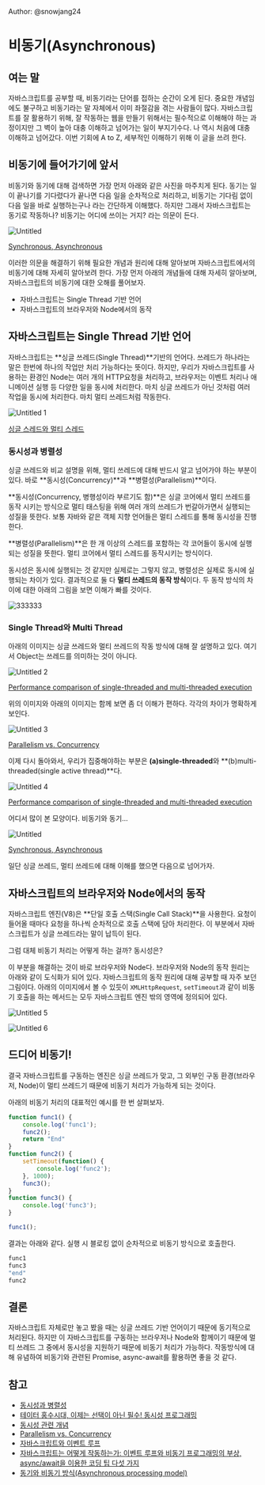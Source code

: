 Author: @snowjang24
# 비동기(Asynchronous)

## 여는 말

자바스크립트를 공부할 때, 비동기라는 단어를 접하는 순간이 오게 된다. 중요한 개념임에도 불구하고 비동기라는 말 자체에서 이미 좌절감을 겪는 사람들이 많다. 자바스크립트를 잘 활용하기 위해, 잘 작동하는 웹을 만들기 위해서는 필수적으로 이해해야 하는 과정이지만 그 벽이 높아 대충 이해하고 넘어가는 일이 부지기수다. 나 역시 처음에 대충 이해하고 넘어갔다. 이번 기회에 A to Z, 세부적인 이해하기 위해 이 글을 쓰려 한다.

## 비동기에 들어가기에 앞서

비동기와 동기에 대해 검색하면 가장 먼저 아래와 같은 사진을 마주치게 된다. 동기는 일이 끝나기를 기다렸다가 끝나면 다음 일을 순차적으로 처리하고, 비동기는 기다림 없이 다음 일을 바로 실행하는구나 라는 간단하게 이해했다. 하지만 그래서 자바스크립트는 동기로 작동하나? 비동기는 어디에 쓰이는 거지? 라는 의문이 든다.

![Untitled](https://user-images.githubusercontent.com/26768201/86256008-c7653580-bbf2-11ea-82e8-27c8b75e619e.png)

[Synchronous, Asynchronous](https://velog.io/@cyongchoi/%EB%B9%84%EB%8F%99%EA%B8%B0asynchronous-%EA%B0%9C%EB%85%90)

이러한 의문을 해결하기 위해 필요한 개념과 원리에 대해 알아보며 자바스크립트에서의 비동기에 대해 자세히 알아보려 한다. 가장 먼저 아래의 개념들에 대해 자세히 알아보며, 자바스크립트의 비동기에 대한 오해를 풀어보자.

- 자바스크립트는 Single Thread 기반 언어
- 자바스크립트의 브라우저와 Node에서의 동작

## 자바스크립트는 Single Thread 기반 언어

자바스크립트는 **싱글 쓰레드(Single Thread)**기반의 언어다. 쓰레드가 하나라는 말은 한번에 하나의 작업만 처리 가능하다는 뜻이다. 하지만, 우리가 자바스크립트를 사용하는 환경인 Node는 여러 개의 HTTP요청을 처리하고, 브라우저는 이벤트 처리나 애니메이션 실행 등 다양한 일을 동시에 처리한다. 마치 싱글 쓰레드가 아닌 것처럼 여러 작업을 동시에 처리한다. 마치 멀티 쓰레드처럼 작동한다.

![Untitled 1](https://user-images.githubusercontent.com/26768201/86256066-d350f780-bbf2-11ea-9460-4f6c88371697.png)

[싱글 스레드와 멀티 스레드](https://blog.lgcns.com/1084)

### 동시성과 병렬성

싱글 쓰레드와 비교 설명을 위해, 멀티 쓰레드에 대해 반드시 알고 넘어가야 하는 부분이 있다. 바로 **동시성(Concurrency)**과 **병렬성(Parallelism)**이다.

**동시성(Concurrency, 병행성이라 부르기도 함)**은 싱글 코어에서 멀티 쓰레드를 동작 시키는 방식으로 멀티 태스팅을 위해 여러 개의 쓰레드가 번갈아가면서 실행되는 성질을 뜻한다. 보통 자바와 같은 객체 지향 언어들은 멀티 스레드를 통해 동시성을 진행한다. 

**병렬성(Parallelism)**은 한 개 이상의 스레드를 포함하는 각 코어들이 동시에 실행되는 성질을 뜻한다. 멀티 코어에서 멀티 스레드를 동작시키는 방식이다. 

동시성은 동시에 실행되는 것 같지만 실제로는 그렇지 않고, 병렬성은 실제로 동시에 실행되는 차이가 있다. 결과적으로 둘 다 **멀티 쓰레드의 동작 방식**이다. 두 동작 방식의 차이에 대한 아래의 그림을 보면 이해가 빠를 것이다. 

![333333](https://user-images.githubusercontent.com/26768201/86256043-cf24da00-bbf2-11ea-9926-7f33c6b743d4.png)

### Single Thread와 Multi Thread

아래의 이미지는 싱글 쓰레드와 멀티 쓰레드의 작동 방식에 대해 잘 설명하고 있다. 여기서 Object는 쓰레드를 의미하는 것이 아니다.

![Untitled 2](https://user-images.githubusercontent.com/26768201/86256073-d3e98e00-bbf2-11ea-9054-c78888d5582a.png)

[Performance comparison of single-threaded and multi-threaded execution](https://www.researchgate.net/figure/Performance-comparison-of-single-threaded-and-multi-threaded-execution_fig2_29528663)

위의 이미지와 아래의 이미지는 함께 보면 좀 더 이해가 편하다. 각각의 차이가 명확하게 보인다.

![Untitled 3](https://user-images.githubusercontent.com/26768201/86256077-d4822480-bbf2-11ea-85eb-4b4233c60a07.png)

[Parallelism vs. Concurrency](http://www.dietergalea.com/parallelism-concurrency/)

이제 다시 돌아와서, 우리가 집중해야하는 부분은 **(a)single-threaded**와 **(b)multi-threaded(single active thread)**다. 

![Untitled 4](https://user-images.githubusercontent.com/26768201/86256079-d51abb00-bbf2-11ea-9a46-f2f654438df4.png)

[Performance comparison of single-threaded and multi-threaded execution](https://www.researchgate.net/figure/Performance-comparison-of-single-threaded-and-multi-threaded-execution_fig2_29528663)

어디서 많이 본 모양이다. 비동기와 동기... 

![Untitled](https://user-images.githubusercontent.com/26768201/86256008-c7653580-bbf2-11ea-82e8-27c8b75e619e.png)

[Synchronous, Asynchronous](https://velog.io/@cyongchoi/%EB%B9%84%EB%8F%99%EA%B8%B0asynchronous-%EA%B0%9C%EB%85%90)

일단 싱글 쓰레드, 멀티 쓰레드에 대해 이해를 했으면 다음으로 넘어가자.

## 자바스크립트의 브라우저와 Node에서의 동작

자바스크립트 엔진(V8)은 **단일 호출 스택(Single Call Stack)**을 사용한다. 요청이 들어올 때마다 요청을 하나씩 순차적으로 호출 스택에 담아 처리한다. 이 부분에서 자바스크립트가 싱글 쓰레드라는 말이 납득이 된다. 

그럼 대체 비동기 처리는 어떻게 하는 걸까? 동시성은?

이 부분을 해결하는 것이 바로 브라우저와 Node다. 브라우저와 Node의 동작 원리는 아래와 같이 도식화가 되어 있다. 자바스크립트의 동작 원리에 대해 공부할 때 자주 보던 그림이다. 아래의 이미지에서 볼 수 있듯이 `XMLHttpRequest`, `setTimeout`과 같이 비동기 호출을 하는 메서드는 모두 자바스크립트 엔진 밖의 영역에 정의되어 있다.

![Untitled 5](https://user-images.githubusercontent.com/26768201/86256082-d5b35180-bbf2-11ea-847c-d8684cdb4af5.png)

![Untitled 6](https://user-images.githubusercontent.com/26768201/86256084-d5b35180-bbf2-11ea-911f-1abe57f51fc0.png)


## 드디어 비동기!

결국 자바스크립트를 구동하는 엔진은 싱글 쓰레드가 맞고, 그 외부인 구동 환경(브라우저, Node)이 멀티 쓰레드기 때문에 비동기 처리가 가능하게 되는 것이다.

아래의 비동기 처리의 대표적인 예시를 한 번 살펴보자.

```jsx
function func1() { 
	console.log('func1'); 
	func2(); 
	return "End"
} 
function func2() { 
	setTimeout(function() { 
		console.log('func2'); 
	}, 1000); 
	func3(); 
} 
function func3() { 
	console.log('func3'); 
} 

func1();
```

결과는 아래와 같다. 실행 시 블로킹 없이 순차적으로 비동기 방식으로 호출한다.

```bash
func1
func3
"end"
func2
```

## 결론

자바스크립트 자체로만 놓고 봤을 때는 싱글 쓰레드 기반 언어이기 때문에 동기적으로 처리된다. 하지만 이 자바스크립트를 구동하는 브라우저나 Node와 함께이기 때문에 멀티 쓰레드 그 중에서 동시성을 지원하기 때문에 비동기 처리가 가능하다. 작동방식에 대해 유념하여 비동기와 관련된 Promise, async-await를 활용하면 좋을 것 같다.

## 참고

- [동시성과 병렬성](https://yolojeb.tistory.com/10)
- [테이터 홍수시대, 이제는 선택이 아닌 필수! 동시성 프로그래밍](https://blog.lgcns.com/1084)
- [동시성 관련 개념](https://medium.com/@ahaljh/%EB%8F%99%EC%8B%9C%EC%84%B1-%EA%B4%80%EB%A0%A8-%EA%B0%9C%EB%85%90-d2f3e6a62b99)
- [Parallelism vs. Concurrency](http://www.dietergalea.com/parallelism-concurrency/)
- [자바스크립트와 이벤트 루프](https://meetup.toast.com/posts/89)
- [자바스크립트는 어떻게 작동하는가: 이벤트 루프와 비동기 프로그래밍의 부상, async/await을 이용한 코딩 팁 다섯 가지](https://engineering.huiseoul.com/%EC%9E%90%EB%B0%94%EC%8A%A4%ED%81%AC%EB%A6%BD%ED%8A%B8%EB%8A%94-%EC%96%B4%EB%96%BB%EA%B2%8C-%EC%9E%91%EB%8F%99%ED%95%98%EB%8A%94%EA%B0%80-%EC%9D%B4%EB%B2%A4%ED%8A%B8-%EB%A3%A8%ED%94%84%EC%99%80-%EB%B9%84%EB%8F%99%EA%B8%B0-%ED%94%84%EB%A1%9C%EA%B7%B8%EB%9E%98%EB%B0%8D%EC%9D%98-%EB%B6%80%EC%83%81-async-await%EC%9D%84-%EC%9D%B4%EC%9A%A9%ED%95%9C-%EC%BD%94%EB%94%A9-%ED%8C%81-%EB%8B%A4%EC%84%AF-%EA%B0%80%EC%A7%80-df65ffb4e7e)
- [동기와 비동기 방식(Asynchronous processing model)](https://webclub.tistory.com/605)